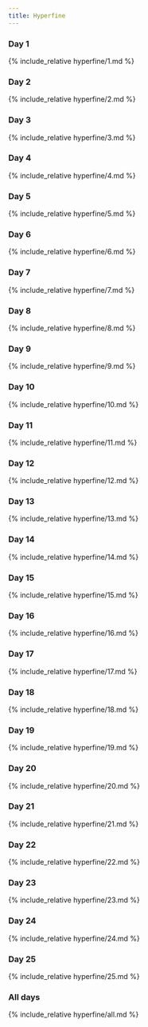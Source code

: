 ```yaml
---
title: Hyperfine
---
```


### Day 1

{% include_relative hyperfine/1.md %}

### Day 2

{% include_relative hyperfine/2.md %}

### Day 3

{% include_relative hyperfine/3.md %}

### Day 4

{% include_relative hyperfine/4.md %}

### Day 5

{% include_relative hyperfine/5.md %}

### Day 6

{% include_relative hyperfine/6.md %}

### Day 7

{% include_relative hyperfine/7.md %}

### Day 8

{% include_relative hyperfine/8.md %}

### Day 9

{% include_relative hyperfine/9.md %}

### Day 10

{% include_relative hyperfine/10.md %}

### Day 11

{% include_relative hyperfine/11.md %}

### Day 12

{% include_relative hyperfine/12.md %}

### Day 13

{% include_relative hyperfine/13.md %}

### Day 14

{% include_relative hyperfine/14.md %}

### Day 15

{% include_relative hyperfine/15.md %}

### Day 16

{% include_relative hyperfine/16.md %}

### Day 17

{% include_relative hyperfine/17.md %}

### Day 18

{% include_relative hyperfine/18.md %}

### Day 19

{% include_relative hyperfine/19.md %}

### Day 20

{% include_relative hyperfine/20.md %}

### Day 21

{% include_relative hyperfine/21.md %}

### Day 22

{% include_relative hyperfine/22.md %}

### Day 23

{% include_relative hyperfine/23.md %}

### Day 24

{% include_relative hyperfine/24.md %}

### Day 25

{% include_relative hyperfine/25.md %}

### All days

{% include_relative hyperfine/all.md %}

